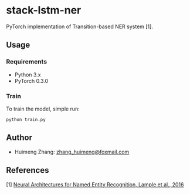 # stack-lstm-ner
PyTorch implementation of Transition-based NER system [1].

## Usage
### Requirements
  * Python 3.x
  * PyTorch 0.3.0


### Train

To train the model, simple run:
```
python train.py
```

## Author
* Huimeng Zhang: zhang_huimeng@foxmail.com

## References

[1] [Neural Architectures for Named Entity Recognition, Lample et al., 2016](http://www.aclweb.org/anthology/N16-1030.pdf)
